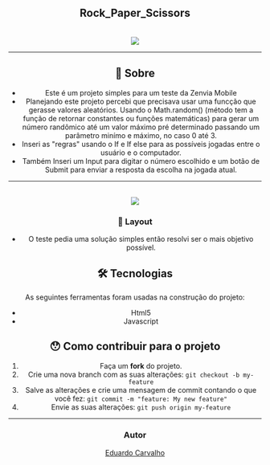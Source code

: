 

<h2 align="center">
   Rock_Paper_Scissors
</h2>
<br/>

<div align="center">
 <img src="https://user-images.githubusercontent.com/60022350/92428523-bfcb8b00-f165-11ea-838d-99145e065b28.gif"
</div>
<br/>  
           
---


## 📖 Sobre 

- Este é um projeto simples para um teste da Zenvia Mobile 
- Planejando este projeto percebi que precisava usar uma funcção que gerasse valores aleatórios. Usando o Math.random() (método tem a função de retornar constantes ou funções matemáticas) para gerar um número randômico até um valor máximo pré determinado passando um parâmetro minímo e máximo, no caso 0 até 3.
- Inseri as "regras" usando o If e If else para as possíveis jogadas entre o usuário e o computador.
- Também Inseri um Input para digitar o número escolhido e um botão de Submit para enviar a resposta da escolha na jogada atual.

---
<br/>
<div align="center">
    <img src="https://user-images.githubusercontent.com/60022350/92426850-50539c80-f161-11ea-8e44-ee2a97228dfb.jpg"
</div>
<br/>

### 🎨 Layout

- O teste pedia uma solução simples então resolvi ser o mais objetivo possível.

## 🛠 Tecnologias

As seguintes ferramentas foram usadas na construção do projeto:

- Html5
- Javascript


## 😯 Como contribuir para o projeto


1. Faça um **fork** do projeto.
2. Crie uma nova branch com as suas alterações: `git checkout -b my-feature`
3. Salve as alterações e crie uma mensagem de commit contando o que você fez: `git commit -m "feature: My new feature"`
4. Envie as suas alterações: `git push origin my-feature`

---


### Autor



[Eduardo Carvalho](https://github.com/eduardocarvalhojunior)
